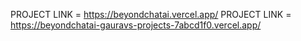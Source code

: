 
PROJECT LINK = https://beyondchatai.vercel.app/
PROJECT LINK = https://beyondchatai-gauravs-projects-7abcd1f0.vercel.app/
